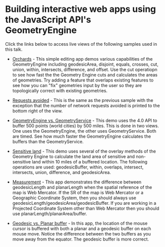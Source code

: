 Building interactive web apps using the JavaScript API's GeometryEngine
=======================================================================

Click the links below to access live views of the following samples used in this talk.

* [Orchards](http://ekenes.github.io/conferences/ds-2016/ge-deep-dive/demos/ge-demo) - This simple editing app demos various capabilities of the GeometryEngine including geodesicArea, disjoint, equals, crosses, cut, union, within, intersects, difference, and offset. Use the cut operatiopn to see how fast the the Geometry Engine cuts and calculates the areas of geometries. Try adding a feature that overlaps existing features to see how you can "fix" geometries input by the user so they are topologically correct with existing geometries.

* [Requests avoided](http://ekenes.github.io/conferences/ds-2016/ge-deep-dive/demos/ge-demo/requests.html) - This is the same as the previous sample with the exception that the number of network requests avoided is printed to the bottom right of the view.

* [GeometryEngine vs. GeometryService](http://ekenes.github.io/conferences/ds-2016/ge-deep-dive/demos/ge-gs) - This demo uses the 4.0 API to buffer 500 points (world cities) by 500 miles. This is done in two views. One uses the GeometryEngine, the other uses GeometryService. Both are timed. See how much faster the GeometryEngine calculates the buffers than the GeometryService.

* [Sensitive land](http://ekenes.github.io/conferences/ds-2016/ge-deep-dive/demos/ge-overlay) - This demo uses several of the overlay methods of the Geometry Engine to calculate the land area of sensitive and non-sensitive land within 10 miles of a buffered location. The following operations are used: geodesicBuffer, within, overlaps, intersect, intersects, union, difference, and geodesicArea.

* [Measurement](http://ekenes.github.io/conferences/ds-2016/ge-deep-dive/demos/ge-length) - This app demonstrates the difference between geodesicLength and planarLength when the spatial reference of the map is Web Mercator. If the SR of the map is Web Mercator or a Geographic Coordinate System, then you should always use geodesicLength/geodesicArea/geodesicBuffer. If you are working in a Projected Coordinate System other than Web Mercator then you should use planarLength/planarArea/buffer.

* [Geodesic vs. Planar buffer](http://ekenes.github.io/conferences/ds-2016/ge-deep-dive/demos/ge-buffer) - In this app, the location of the mouse cursor is buffered with both a planar and a geodesic buffer on each mouse move. Notice the difference between the two buffers as you move away from the equator. The geodesic buffer is more correct.
